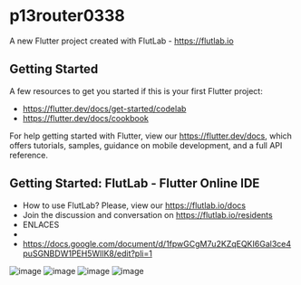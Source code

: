 # p13router0338

A new Flutter project created with FlutLab - https://flutlab.io

## Getting Started

A few resources to get you started if this is your first Flutter project:

- https://flutter.dev/docs/get-started/codelab
- https://flutter.dev/docs/cookbook

For help getting started with Flutter, view our
https://flutter.dev/docs, which offers tutorials,
samples, guidance on mobile development, and a full API reference.

## Getting Started: FlutLab - Flutter Online IDE

- How to use FlutLab? Please, view our https://flutlab.io/docs
- Join the discussion and conversation on https://flutlab.io/residents
- ENLACES
- 
- https://docs.google.com/document/d/1fpwGCgM7u2KZqEQKI6Gal3ce4puSGNBDW1PEH5WIlK8/edit?pli=1

![image](https://github.com/carliwis77/RutaPag-chavez0338/assets/146237906/133f06e8-0cff-453f-9cfb-c4b32803b3b7)
![image](https://github.com/carliwis77/RutaPag-chavez0338/assets/146237906/c63d7ad9-6592-4cf5-96fd-fd608a827716)
![image](https://github.com/carliwis77/RutaPag-chavez0338/assets/146237906/493ff443-0372-4f4a-81f7-dbbfba7d3339)
![image](https://github.com/carliwis77/RutaPag-chavez0338/assets/146237906/c2300a1f-14d2-404a-8ea1-6c26242d9018)



